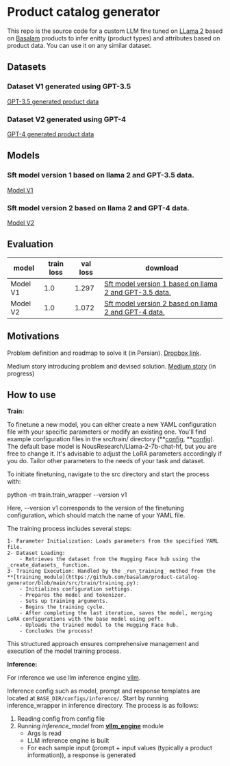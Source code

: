 # Product catalog generator 

This repo is the source code for a custom LLM fine tuned on [LLama 2](https://huggingface.co/docs/transformers/en/model_doc/llama2) based on [Basalam](https://basalam.com/) products to infer enitty (product types) and attributes based on product data. You can use it on any similar dataset.


## Datasets

### Dataset V1 generated using GPT-3.5
[GPT-3.5 generated product data](https://huggingface.co/datasets/BaSalam/entity-attribute-dataset-GPT-3.5-generated-v1)
### Dataset V2 generated using GPT-4
[GPT-4 generated product data](https://huggingface.co/datasets/BaSalam/entity-attribute-sft-dataset-GPT-4.0-generated-v1)

## Models

### Sft model version 1 based on llama 2 and GPT-3.5 data.
[Model V1](https://huggingface.co/BaSalam/Llama2-7b-entity-attr-v1)

### Sft model version 2 based on llama 2 and GPT-4 data.
[Model V2](https://huggingface.co/BaSalam/Llama2-7b-entity-attr-v2)


## Evaluation

| model | train loss | val loss | download
| --- | --- | --- | --- |
| Model V1 | 1.0 | 1.297 | [Sft model version 1 based on llama 2 and GPT-3.5 data.](https://huggingface.co/BaSalam/Llama2-7b-entity-attr-v1)
| Model V2 | 1.0 | 1.072 | [Sft model version 2 based on llama 2 and GPT-4 data.](https://huggingface.co/BaSalam/Llama2-7b-entity-attr-v2) |

## Motivations

Problem definition and roadmap to solve it (in Persian). [Dropbox link](https://www.dropbox.com/scl/fi/xjr81mna7ae5tlwco461q/LLM.paper?rlkey=fpimc6mm2hqrke31t7bqs7e38&dl=0).

Medium story introducing problem and devised solution. [Medium story](https://medium.com/p/72bf6abd22eb/) (in progress)


## How to use


**Train:**

To finetune a new model, you can either create a new YAML configuration file with your specific parameters or modify an existing one. You'll find example configuration files in the src/train/ directory (**[config](https://github.com/basalam/product-catalog-generator/blob/main/src/train/v1.yaml), **[config](https://github.com/basalam/product-catalog-generator/blob/main/src/train/v2.yaml)). The default base model is NousResearch/Llama-2-7b-chat-hf, but you are free to change it. It's advisable to adjust the LoRA parameters accordingly if you do. Tailor other parameters to the needs of your task and dataset.

To initiate finetuning, navigate to the src directory and start the process with:

python -m train.train_wrapper --version v1

Here, --version v1 corresponds to the version of the finetuning configuration, which should match the name of your YAML file.

The training process includes several steps:

    1- Parameter Initialization: Loads parameters from the specified YAML file.
    2- Dataset Loading:
        - Retrieves the dataset from the Hugging Face hub using the _create_datasets_ function.
    3- Training Execution: Handled by the _run_training_ method from the **[training_module](https://github.com/basalam/product-catalog-generator/blob/main/src/train/training.py):
        - Initializes configuration settings.
        - Prepares the model and tokenizer.
        - Sets up training arguments.
        - Begins the training cycle.
        - After completing the last iteration, saves the model, merging LoRA configurations with the base model using peft.
        - Uploads the trained model to the Hugging Face hub.
        - Concludes the process!

This structured approach ensures comprehensive management and execution of the model training process.

**Inference:**

For inference we use llm inference engine [vllm](https://github.com/vllm-project/vllm).

Inference config such as model, prompt and response templates are located at ````BASE_DIR/configs/inference/````.
Start by running inference_wrapper in inference directory. The process is as follows:
1.  Reading config from config file
2.  Running _inference_model_ from **[vllm_engine](https://github.com/basalam/product-catalog-generator/blob/main/inference/vllm_engine.py)** module 
    - Args is read
    - LLM inference engine is built 
    - For each sample input (prompt + input values (typically a product information)), a response is generated
